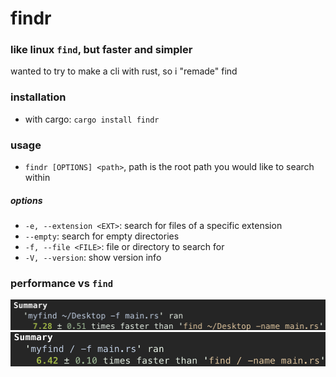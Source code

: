 # findr

### like linux `find`, but faster and simpler

wanted to try to make a cli with rust, so i "remade" find 

### installation

* with cargo: `cargo install findr`

### usage

* `findr [OPTIONS] <path>`, path is the root path you would like to search within

##### options

* `-e, --extension <EXT>`: search for files of a specific extension
* `--empty`: search for empty directories
* `-f, --file <FILE>`: file or directory to search for
* `-V, --version`: show version info

### performance vs `find`

![](img/benchmark1.png)
![](img/benchmark2.png)
